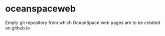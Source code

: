 # oceanspaceweb
Empty git repository from which OceanSpace web pages are to be created on github.io
